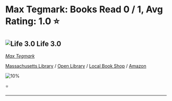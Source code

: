 # Max Tegmark:  Books Read 0 / 1, Avg Rating: 1.0 :star:

## ![Life 3.0](https://covers.openlibrary.org/b/isbn/9781101946596-M.jpg) Life 3.0
*[Max Tegmark](../authors/MaxTegmark)*

[Massachusetts Library](https://library.minlib.net/search/i=9781101946596) / [Open Library](https://openlibrary.org/isbn/9781101946596) / [Local Book Shop](https://bookshop.org/book/9781101946596) / [Amazon](https://smile.amazon.com/dp/1101970316)

![10%](https://progress-bar.dev/10) 

:star:

---
